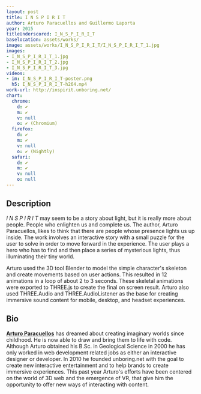 ```yaml
---
layout: post
title: I N S P I R I T
author: Arturo Paracuellos and Guillermo Laporta
year: 2015
titleUnderscored: I_N_S_P_I_R_I_T
baselocation: assets/works/
image: assets/works/I_N_S_P_I_R_I_T/I_N_S_P_I_R_I_T_1.jpg
images:
- I_N_S_P_I_R_I_T_1.jpg
- I_N_S_P_I_R_I_T_2.jpg
- I_N_S_P_I_R_I_T_3.jpg
videos: 
- im: I_N_S_P_I_R_I_T-poster.png
  h5: I_N_S_P_I_R_I_T-h264.mp4
work-url: http://inspirit.unboring.net/
chart:
  chrome:
    d: ✔
    m: ✔
    v: null
    o: ✔ (Chromium)
  firefox:
    d: ✔
    m: ✔
    v: null
    o: ✔ (Nightly)
  safari:
    d: ✔
    m: ✔
    v: null
    o: null
---
```


## Description
*I N S P I R I T* may seem to be a story about light, but it is really more about people. People who enlighten us and complete us. The author, Arturo Paracuellos, likes to think that there are people whose presence lights us up inside. The work involves an interactive story with a small puzzle for the user to solve in order to move forward in the experience. The user plays a hero who has to find and then place a series of mysterious lights, thus illuminating their tiny world.

Arturo used the 3D tool Blender to model the simple character's skeleton and create movements based on user actions. This resulted in 12 animations in a loop of about 2 to 3 seconds. These skeletal animations were exported to THREE.js to create the final on screen result. Arturo also used THREE.Audio and THREE.AudioListener as the base for creating immersive sound content for mobile, desktop, and headset experiences.

## Bio	
**[Arturo Paracuellos](http://unboring.net/)** has dreamed about creating imaginary worlds since childhood. He is now able to draw and bring them to life with code. Although Arturo obtained his B.Sc. in Geological Science in 2000 he has only worked in web development related jobs as either an interactive designer or developer. In 2010 he founded unboring.net with the goal to create new interactive entertainment and to help brands to create immersive experiences. This past year Arturo's efforts have been centered on the world of 3D web and the emergence of VR, that give him the opportunity to offer new ways of interacting with content.